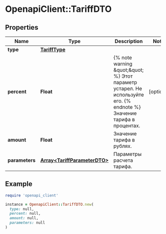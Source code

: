 # OpenapiClient::TariffDTO

## Properties

| Name | Type | Description | Notes |
| ---- | ---- | ----------- | ----- |
| **type** | [**TariffType**](TariffType.md) |  |  |
| **percent** | **Float** | {% note warning \&quot;\&quot; %}  Этот параметр устарел. Не используйте его.  {% endnote %}  Значение тарифа в процентах.  | [optional] |
| **amount** | **Float** | Значение тарифа в рублях. |  |
| **parameters** | [**Array&lt;TariffParameterDTO&gt;**](TariffParameterDTO.md) | Параметры расчета тарифа. |  |

## Example

```ruby
require 'openapi_client'

instance = OpenapiClient::TariffDTO.new(
  type: null,
  percent: null,
  amount: null,
  parameters: null
)
```

